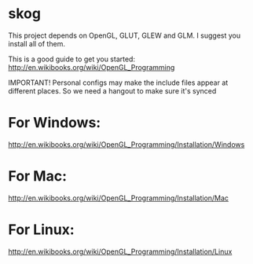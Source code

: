skog
====

This project depends on OpenGL, GLUT, GLEW and GLM. I suggest you install all of them.

This is a good guide to get you started:
http://en.wikibooks.org/wiki/OpenGL_Programming

IMPORTANT!
Personal configs may make the include files appear at different places. So we need a hangout to make sure it's synced

For Windows:
=================
http://en.wikibooks.org/wiki/OpenGL_Programming/Installation/Windows

For Mac:
=================
http://en.wikibooks.org/wiki/OpenGL_Programming/Installation/Mac

For Linux:
================
http://en.wikibooks.org/wiki/OpenGL_Programming/Installation/Linux
